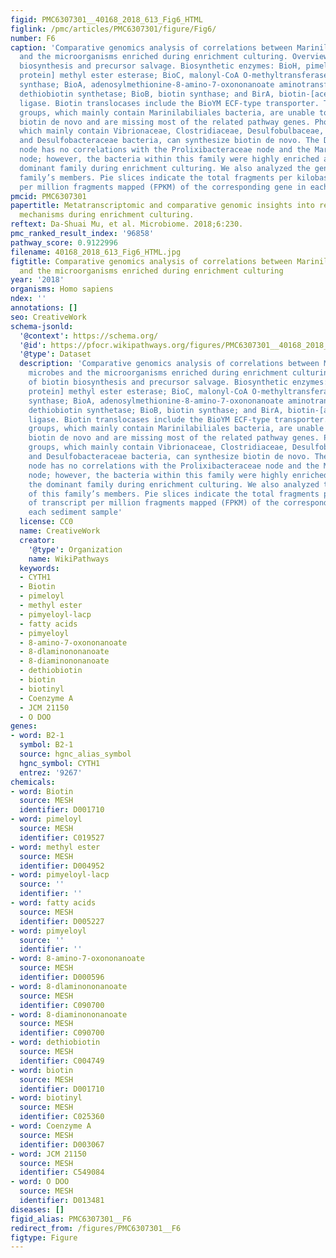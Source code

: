 ```yaml
---
figid: PMC6307301__40168_2018_613_Fig6_HTML
figlink: /pmc/articles/PMC6307301/figure/Fig6/
number: F6
caption: 'Comparative genomics analysis of correlations between Marinilabiliales microbes
  and the microorganisms enriched during enrichment culturing. Overview of biotin
  biosynthesis and precursor salvage. Biosynthetic enzymes: BioH, pimeloyl-[acyl-carrier
  protein] methyl ester esterase; BioC, malonyl-CoA O-methyltransferase; BioF, 8-amino-7-oxononanoate
  synthase; BioA, adenosylmethionine-8-amino-7-oxononanoate aminotransferase; BioD,
  dethiobiotin synthetase; BioB, biotin synthase; and BirA, biotin-[acetyl-CoA-carboxylase]
  ligase. Biotin translocases include the BioYM ECF-type transporter. The auxotrophic
  groups, which mainly contain Marinilabiliales bacteria, are unable to synthesize
  biotin de novo and are missing most of the related pathway genes. Phototrophic groups,
  which mainly contain Vibrionaceae, Clostridiaceae, Desulfobulbaceae, Desulfovibrionaceae,
  and Desulfobacteraceae bacteria, can synthesize biotin de novo. The Desulfobacteraceae
  node has no correlations with the Prolixibacteraceae node and the Marinilabiliaceae
  node; however, the bacteria within this family were highly enriched and became the
  dominant family during enrichment culturing. We also analyzed the genomes of this
  family’s members. Pie slices indicate the total fragments per kilobase of transcript
  per million fragments mapped (FPKM) of the corresponding gene in each sediment sample'
pmcid: PMC6307301
papertitle: Metatranscriptomic and comparative genomic insights into resuscitation
  mechanisms during enrichment culturing.
reftext: Da-Shuai Mu, et al. Microbiome. 2018;6:230.
pmc_ranked_result_index: '96858'
pathway_score: 0.9122996
filename: 40168_2018_613_Fig6_HTML.jpg
figtitle: Comparative genomics analysis of correlations between Marinilabiliales microbes
  and the microorganisms enriched during enrichment culturing
year: '2018'
organisms: Homo sapiens
ndex: ''
annotations: []
seo: CreativeWork
schema-jsonld:
  '@context': https://schema.org/
  '@id': https://pfocr.wikipathways.org/figures/PMC6307301__40168_2018_613_Fig6_HTML.html
  '@type': Dataset
  description: 'Comparative genomics analysis of correlations between Marinilabiliales
    microbes and the microorganisms enriched during enrichment culturing. Overview
    of biotin biosynthesis and precursor salvage. Biosynthetic enzymes: BioH, pimeloyl-[acyl-carrier
    protein] methyl ester esterase; BioC, malonyl-CoA O-methyltransferase; BioF, 8-amino-7-oxononanoate
    synthase; BioA, adenosylmethionine-8-amino-7-oxononanoate aminotransferase; BioD,
    dethiobiotin synthetase; BioB, biotin synthase; and BirA, biotin-[acetyl-CoA-carboxylase]
    ligase. Biotin translocases include the BioYM ECF-type transporter. The auxotrophic
    groups, which mainly contain Marinilabiliales bacteria, are unable to synthesize
    biotin de novo and are missing most of the related pathway genes. Phototrophic
    groups, which mainly contain Vibrionaceae, Clostridiaceae, Desulfobulbaceae, Desulfovibrionaceae,
    and Desulfobacteraceae bacteria, can synthesize biotin de novo. The Desulfobacteraceae
    node has no correlations with the Prolixibacteraceae node and the Marinilabiliaceae
    node; however, the bacteria within this family were highly enriched and became
    the dominant family during enrichment culturing. We also analyzed the genomes
    of this family’s members. Pie slices indicate the total fragments per kilobase
    of transcript per million fragments mapped (FPKM) of the corresponding gene in
    each sediment sample'
  license: CC0
  name: CreativeWork
  creator:
    '@type': Organization
    name: WikiPathways
  keywords:
  - CYTH1
  - Biotin
  - pimeloyl
  - methyl ester
  - pimyeloyl-lacp
  - fatty acids
  - pimyeloyl
  - 8-amino-7-oxononanoate
  - 8-dlaminononanoate
  - 8-diaminononanoate
  - dethiobiotin
  - biotin
  - biotinyl
  - Coenzyme A
  - JCM 21150
  - O DOO
genes:
- word: B2-1
  symbol: B2-1
  source: hgnc_alias_symbol
  hgnc_symbol: CYTH1
  entrez: '9267'
chemicals:
- word: Biotin
  source: MESH
  identifier: D001710
- word: pimeloyl
  source: MESH
  identifier: C019527
- word: methyl ester
  source: MESH
  identifier: D004952
- word: pimyeloyl-lacp
  source: ''
  identifier: ''
- word: fatty acids
  source: MESH
  identifier: D005227
- word: pimyeloyl
  source: ''
  identifier: ''
- word: 8-amino-7-oxononanoate
  source: MESH
  identifier: D000596
- word: 8-dlaminononanoate
  source: MESH
  identifier: C090700
- word: 8-diaminononanoate
  source: MESH
  identifier: C090700
- word: dethiobiotin
  source: MESH
  identifier: C004749
- word: biotin
  source: MESH
  identifier: D001710
- word: biotinyl
  source: MESH
  identifier: C025360
- word: Coenzyme A
  source: MESH
  identifier: D003067
- word: JCM 21150
  source: MESH
  identifier: C549084
- word: O DOO
  source: MESH
  identifier: D013481
diseases: []
figid_alias: PMC6307301__F6
redirect_from: /figures/PMC6307301__F6
figtype: Figure
---
```


